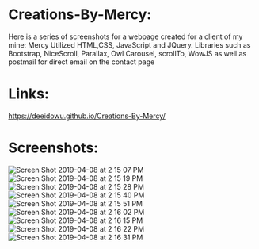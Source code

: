 # Creations-By-Mercy:
Here is a series of screenshots for a webpage created for a client of my mine: Mercy
Utilized HTML,CSS, JavaScript and JQuery. Libraries such as Bootstrap, NiceScroll, Parallax, Owl Carousel, scrollTo, WowJS as well as postmail for direct email on the contact page

# Links:
https://deeidowu.github.io/Creations-By-Mercy/

# Screenshots:

![Screen Shot 2019-04-08 at 2 15 07 PM](https://user-images.githubusercontent.com/38046425/55746940-10870380-5a09-11e9-8172-914d279da6be.png)
![Screen Shot 2019-04-08 at 2 15 19 PM](https://user-images.githubusercontent.com/38046425/55746954-167ce480-5a09-11e9-8f97-bb12445d774a.png)
![Screen Shot 2019-04-08 at 2 15 28 PM](https://user-images.githubusercontent.com/38046425/55746959-1977d500-5a09-11e9-9a39-b0356257eb90.png)
![Screen Shot 2019-04-08 at 2 15 40 PM](https://user-images.githubusercontent.com/38046425/55746966-1b419880-5a09-11e9-8150-388317e9f5f7.png)
![Screen Shot 2019-04-08 at 2 15 51 PM](https://user-images.githubusercontent.com/38046425/55746972-1f6db600-5a09-11e9-821f-dd331a6b47bb.png)
![Screen Shot 2019-04-08 at 2 16 02 PM](https://user-images.githubusercontent.com/38046425/55746977-209ee300-5a09-11e9-90aa-87b0ed89f868.png)
![Screen Shot 2019-04-08 at 2 16 15 PM](https://user-images.githubusercontent.com/38046425/55746984-2399d380-5a09-11e9-8e3d-3190fd04b69f.png)
![Screen Shot 2019-04-08 at 2 16 22 PM](https://user-images.githubusercontent.com/38046425/55746989-25fc2d80-5a09-11e9-9029-c7bf89a91ed2.png)
![Screen Shot 2019-04-08 at 2 16 31 PM](https://user-images.githubusercontent.com/38046425/55746999-2a284b00-5a09-11e9-98fe-f634c44480d3.png)

